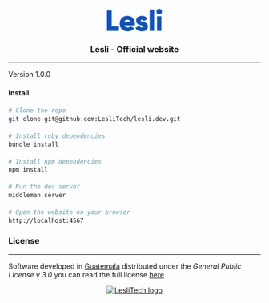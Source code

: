 <p align="center">
    <img width="110" alt="Lesli logo" src="./source/images/brand/lesli-name.svg" />
</p>

<h3 align="center">Lesli - Official website</h3>

<hr/>

Version 1.0.0

#### Install

```bash
# Clone the repo
git clone git@github.com:LesliTech/lesli.dev.git

# Install ruby dependencies
bundle install

# Install npm dependencies
npm install

# Run the dev server
middleman server

# Open the website on your browser
http://localhost:4567

```

### License  
------
Software developed in [Guatemala](http://visitguatemala.com/) distributed under the *General Public License v 3.0* you can read the full license [here](http://www.gnu.org/licenses/gpl-3.0.html)

<p align="center">
	<a href="https://www.lesli.tech" target="_blank">
		<img alt="LesliTech logo" width="150" src="https://cdn.lesli.tech/leslitech/brand/leslitech-logo.svg" />
	</a>
</p>
